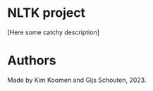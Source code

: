 # NLTK project

[Here some catchy description]

# Authors

Made by Kim Koomen and Gijs Schouten, 2023.
